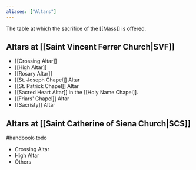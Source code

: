 ```yaml
---
aliases: ["Altars"]
---
```

The table at which the sacrifice of the [[Mass]] is offered.

## Altars at [[Saint Vincent Ferrer Church|SVF]]
- [[Crossing Altar]]
- [[High Altar]]
- [[Rosary Altar]]
- [[St. Joseph Chapel]] Altar
- [[St. Patrick Chapel]] Altar
- [[Sacred Heart Altar]] in the [[Holy Name Chapel]].
- [[Friars' Chapel]] Altar
- [[Sacristy]] Altar

## Altars at [[Saint Catherine of Siena Church|SCS]]
#handbook-todo 
- Crossing Altar
- High Altar
- Others